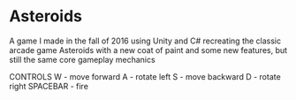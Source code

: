 # Asteroids
A game I made in the fall of 2016 using Unity and C# recreating the classic arcade game Asteroids with a new coat of paint and some new features, but still the same core gameplay mechanics

CONTROLS
W - move forward
A - rotate left
S - move backward
D - rotate right
SPACEBAR - fire
